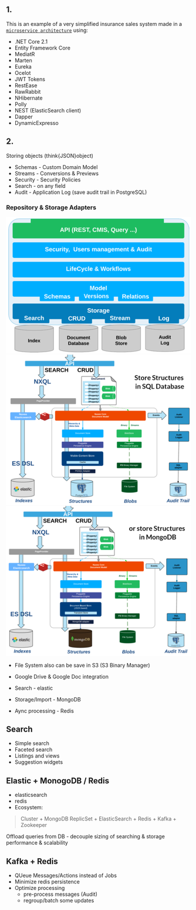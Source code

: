 ## 1.
This is an example of a very simplified insurance sales system made in a [`microservice architecture`](https://github.com/asc-lab/dotnetcore-microservices-poc) using:

- .NET Core 2.1
- Entity Framework Core
- MediatR
- Marten
- Eureka
- Ocelot
- JWT Tokens
- RestEase
- RawRabbit
- NHibernate
- Polly
- NEST (ElasticSearch client)
- Dapper
- DynamicExpresso

## 2.

Storing objects (think{JSON}object)

- Schemas - Custom Domain Model
- Streams - Conversions & Previews
- Security - Security Policies
- Search - on any field
- Audit  - Application Log (save audit trail in PostgreSQL)

### Repository & Storage Adapters

![Repository & Storage Adapters](./img/adapters.png)
![Structure1](./img/structure1.png)
![Structure2](./img/structure2.png)

- File System also can be save in S3 (S3 Binary Manager)
- Google Drive & Google Doc integration

- Search - elastic
- Storage/Import - MongoDB
- Aync processing - Redis

## Search

- Simple search
- Faceted search
- Listings and views
- Suggestion widgets

## Elastic + MonogoDB / Redis

- elasticsearch
- redis
- Ecosystem:
> Cluster + MongoDB ReplicSet + ElasticSearch + Redis + Kafka + Zookeeper

Offload queries from DB - decouple sizing of searching & storage
performance & scalability


## Kafka + Redis

- QUeue Messages/Actions instead of Jobs
- Minimize redis persistence
- Optimize processing
  * pre-process messages (Audit)
  * regroup/batch some updates
